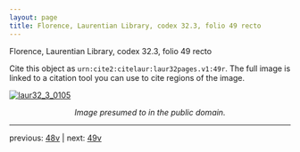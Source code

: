 ```yaml
---
layout: page
title: Florence, Laurentian Library, codex 32.3, folio 49 recto
---
```


Florence, Laurentian Library, codex 32.3, folio 49 recto

Cite this object as `urn:cite2:citelaur:laur32pages.v1:49r`.  The full image is linked to a citation tool you can use to cite regions of the image.

[![laur32_3_0105](http://www.homermultitext.org/iipsrv?IIIF=/project/homer/pyramidal/deepzoom/citelaur/laur32imgs/v1/laur32_3_0105.tif/full/800,/0/default.jpg)](http://www.homermultitext.org/ict2/?urn=urn:cite2:citelaur:laur32imgs.v1:laur32_3_0105) 

<p style="text-align: center; font-style: italic;">Image presumed to in the public domain.</p>

---

previous: [48v](../48v/) | next: [49v](../49v/)